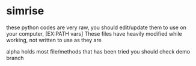 # simrise

these python codes are very raw, you should edit/update them to use on your computer,
  [EX:PATH vars]
  These files have heavily modified while working, not written to use as they are 
  
alpha holds most file/methods that has been tried
you should check demo branch
